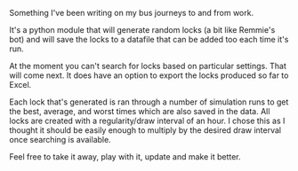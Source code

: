 Something I've been writing on my bus journeys to and from work.

It's a python module that will generate random locks (a bit like Remmie's bot) and will save the locks to a datafile that can be added too each time it's run.

At the moment you can't search for locks based on particular settings. That will come next. It does have an option to export the locks produced so far to Excel.

Each lock that's generated is ran through a number of simulation runs to get the best, average, and worst times which are also saved in the data. All locks are created with a regularity/draw interval of an hour. I chose this as I thought it should be easily enough to multiply by the desired draw interval once searching is available.

Feel free to take it away, play with it, update and make it better.
